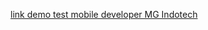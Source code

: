 [link demo test mobile developer MG Indotech](https://youtube.com/shorts/gv0Pd7NW-SU?feature=share)
